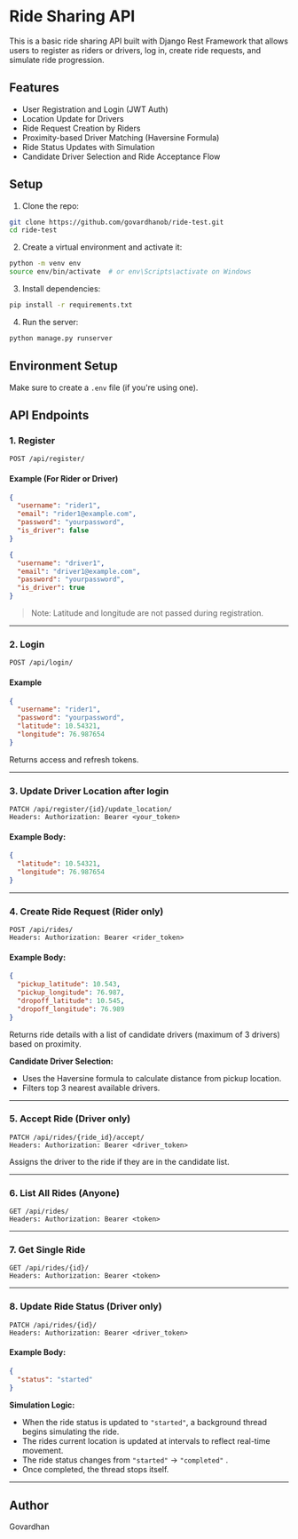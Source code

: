 
# Ride Sharing API

This is a basic ride sharing API built with Django Rest Framework that allows users to register as riders or drivers, log in, create ride requests, and simulate ride progression.

## Features

- User Registration and Login (JWT Auth)
- Location Update for Drivers
- Ride Request Creation by Riders
- Proximity-based Driver Matching (Haversine Formula)
- Ride Status Updates with Simulation
- Candidate Driver Selection and Ride Acceptance Flow

## Setup

1. Clone the repo:
```bash
git clone https://github.com/govardhanob/ride-test.git
cd ride-test
```

2. Create a virtual environment and activate it:
```bash
python -m venv env
source env/bin/activate  # or env\Scripts\activate on Windows
```

3. Install dependencies:
```bash
pip install -r requirements.txt
```

4. Run the server:
```bash
python manage.py runserver
```

## Environment Setup

Make sure to create a `.env` file (if you're using one).

## API Endpoints

### 1. Register

```http
POST /api/register/
```

#### Example (For Rider or Driver)
```json
{
  "username": "rider1",
  "email": "rider1@example.com",
  "password": "yourpassword",
  "is_driver": false
}
```
```json
{
  "username": "driver1",
  "email": "driver1@example.com",
  "password": "yourpassword",
  "is_driver": true
}
```

> Note: Latitude and longitude are not passed during registration.

---

### 2. Login

```http
POST /api/login/
```

#### Example
```json
{
  "username": "rider1",
  "password": "yourpassword",
  "latitude": 10.54321,
  "longitude": 76.987654
}
```

Returns access and refresh tokens.

---

### 3. Update Driver Location after login

```http
PATCH /api/register/{id}/update_location/
Headers: Authorization: Bearer <your_token>
```

#### Example Body:
```json
{
  "latitude": 10.54321,
  "longitude": 76.987654
}
```

---

### 4. Create Ride Request (Rider only)

```http
POST /api/rides/
Headers: Authorization: Bearer <rider_token>
```

#### Example Body:
```json
{
  "pickup_latitude": 10.543,
  "pickup_longitude": 76.987,
  "dropoff_latitude": 10.545,
  "dropoff_longitude": 76.989
}
```

Returns ride details with a list of candidate drivers (maximum of 3 drivers) based on proximity.

**Candidate Driver Selection:**  
- Uses the Haversine formula to calculate distance from pickup location.
- Filters top 3 nearest available drivers.

---

### 5. Accept Ride (Driver only)

```http
PATCH /api/rides/{ride_id}/accept/
Headers: Authorization: Bearer <driver_token>
```

Assigns the driver to the ride if they are in the candidate list.

---

### 6. List All Rides (Anyone)

```http
GET /api/rides/
Headers: Authorization: Bearer <token>
```

---

### 7. Get Single Ride

```http
GET /api/rides/{id}/
Headers: Authorization: Bearer <token>
```

---

### 8. Update Ride Status (Driver only)

```http
PATCH /api/rides/{id}/
Headers: Authorization: Bearer <driver_token>
```

#### Example Body:
```json
{
  "status": "started"
}
```

**Simulation Logic:**  
- When the ride status is updated to `"started"`, a background thread begins simulating the ride.
- The rides current location is updated at intervals to reflect real-time movement.
- The ride status changes from `"started"`  → `"completed"` .
- Once completed, the thread stops itself.

---

## Author

Govardhan
